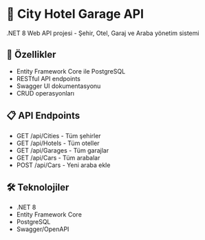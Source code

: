 # 🏨 City Hotel Garage API

.NET 8 Web API projesi - Şehir, Otel, Garaj ve Araba yönetim sistemi

## 🚀 Özellikler
- Entity Framework Core ile PostgreSQL
- RESTful API endpoints
- Swagger UI dokumentasyonu
- CRUD operasyonları

## 📋 API Endpoints
- GET /api/Cities - Tüm şehirler
- GET /api/Hotels - Tüm oteller  
- GET /api/Garages - Tüm garajlar
- GET /api/Cars - Tüm arabalar
- POST /api/Cars - Yeni araba ekle

## 🛠️ Teknolojiler
- .NET 8
- Entity Framework Core
- PostgreSQL
- Swagger/OpenAPI
